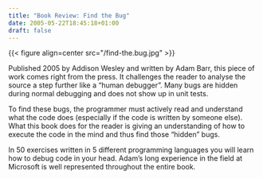 ```yaml
---
title: "Book Review: Find the Bug"
date: 2005-05-22T18:45:18+01:00
draft: false
---
```


{{< figure align=center src="/find-the.bug.jpg" >}}

Published 2005 by Addison Wesley and written by Adam Barr, this piece of work comes right from the press. It challenges the reader to analyse the source a step further like a “human debugger”. Many bugs are hidden during normal debugging and does not show up in unit tests.

To find these bugs, the programmer must actively read and understand what the code does (especially if the code is written by someone else). What this book does for the reader is giving an understanding of how to execute the code in the mind and thus find those “hidden” bugs.

In 50 exercises written in 5 different programming languages you will learn how to debug code in your head. Adam’s long experience in the field at Microsoft is well represented throughout the entire book.